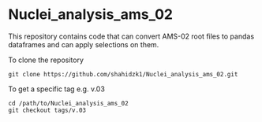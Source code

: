 # Nuclei_analysis_ams_02
This repository contains code that can convert AMS-02 root files to pandas dataframes and can apply selections on them.

To clone the repository
```
git clone https://github.com/shahidzk1/Nuclei_analysis_ams_02.git
```
To get a specific tag e.g. v.03
```
cd /path/to/Nuclei_analysis_ams_02
git checkout tags/v.03
```
